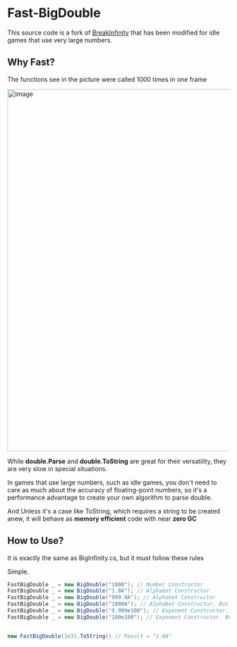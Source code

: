 # Fast-BigDouble
 
This source code is a fork of [BreakInfinity](https://github.com/Razenpok/BreakInfinity.cs) that has been modified for idle games that use very large numbers.


## Why Fast?
The functions see in the picture were called 1000 times in one frame

<img width="820" alt="image" src="https://github.com/shlifedev/FastBigDouble/assets/49047211/3623a23a-961d-435a-a555-e6f618d227a3">
 

While **double.Parse** and **double.ToString** are great for their versatility, they are very slow in special situations.

In games that use large numbers, such as idle games, you don't need to care as much about the accuracy of floating-point numbers, so it's a performance advantage to create your own algorithm to parse double.

And Unless it's a case like ToString, which requires a string to be created anew, it will behave as **memory efficient** code with near **zero GC**

## How to Use?
It is exactly the same as BigInfinity.cs, but it must follow these rules

Simple.
```cs
FastBigDouble _ = new BigDouble("1000"); // Number Constructor
FastBigDouble _ = new BigDouble("1.0A"); // Alphabet Constructor
FastBigDouble _ = new BigDouble("999.9A"); // Alphabet Constructor
FastBigDouble _ = new BigDouble("1000A"); // Alphabet Constructur, But It's Throw Error. Alphabet Number Allow -999.9~999.9 for performance.
FastBigDouble _ = new BigDouble("9.999e100"); // Exponent Constructor. It's Very Fast!!!!
FastBigDouble _ = new BigDouble("100e100"); // Exponent Constructor. But It's Throw Error. If you want exponent style mantissa allow -9.99999999d~9.99999999d


new FastBigDouble(1e3).ToString() // Result = "1.0A"
```


